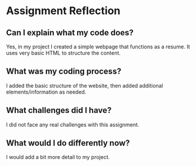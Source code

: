# Assignment Reflection

## Can I explain what my code does?

Yes, in my project I created a simple webpage that functions as a resume. It uses very basic HTML to structure the content. 

## What was my coding process?

I added the basic structure of the website, then added additional elements/information as needed.

## What challenges did I have?

I did not face any real challenges with this assignment. 

## What would I do differently now?
I would add a bit more detail to my project. 
